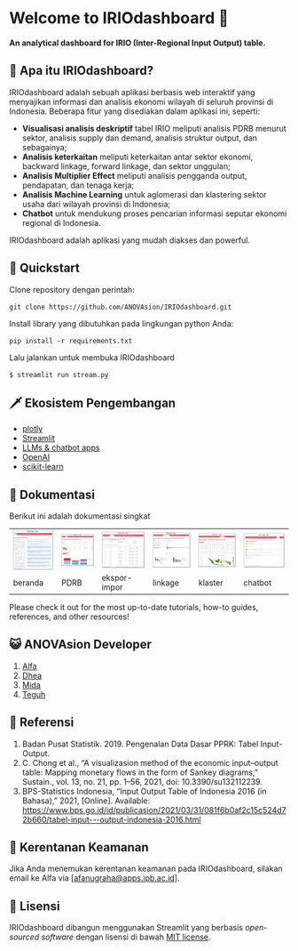 # Welcome to IRIOdashboard 👋

**An analytical dashboard for IRIO (Inter-Regional Input Output) table.**

## 💸 Apa itu IRIOdashboard?

IRIOdashboard adalah sebuah aplikasi berbasis web interaktif yang menyajikan informasi dan analisis ekonomi wilayah di seluruh provinsi di Indonesia. Beberapa fitur yang disediakan dalam aplikasi ini, seperti:

- **Visualisasi analisis deskriptif** tabel IRIO meliputi analisis PDRB menurut sektor, analisis supply dan demand, analisis struktur output, dan sebagainya;
- **Analisis keterkaitan** meliputi keterkaitan antar sektor ekonomi, backward linkage, forward linkage, dan sektor unggulan;
- **Analisis Multiplier Effect** meliputi analisis pengganda output, pendapatan, dan tenaga kerja;
- **Analisis Machine Learning** untuk aglomerasi dan klastering sektor usaha dari wilayah provinsi di Indonesia;
- **Chatbot** untuk mendukung proses pencarian informasi seputar ekonomi regional di Indonesia.

IRIOdashboard adalah aplikasi yang mudah diakses dan powerful.

## 📌 Quickstart

Clone repository dengan perintah:

```
git clone https://github.com/ANOVAsion/IRIOdashboard.git
```

Install library yang dibutuhkan pada lingkungan python Anda:

```
pip install -r requirements.txt
```

Lalu jalankan untuk membuka IRIOdashboard

```
$ streamlit run stream.py
```

## 🗡️ Ekosistem Pengembangan

- [plotly](https://plotly.com/)
- [Streamlit](https://docs.streamlit.io/)
- [LLMs & chatbot apps](https://streamlit.io/gallery?category=llms)
- [OpenAI](https://openai.com/)
- [scikit-learn](https://scikit-learn.org/)

## 📄 Dokumentasi

Berikut ini adalah dokumentasi singkat

<table border="0">
  <tr>
    <td>
      <a target="_blank" href="https://anovasion-irio.streamlit.app">
        <img src="img/apps/home.png" style="max-height:150px; width:auto; display:block;">
      </a>
    </td>
    <td>
      <a target="_blank" href="https://anovasion-irio.streamlit.app">
        <img src="img/apps/pdrb.png" style="max-height:150px; width:auto; display:block;">
      </a>
    </td>
    <td>
      <a target="_blank" href="https://anovasion-irio.streamlit.app">
        <img src="img/apps/eksim.png" style="max-height:150px; width:auto; display:block;">
      </a>
    </td>
    <td>
      <a target="_blank" href="https://anovasion-irio.streamlit.app">
        <img src="img/apps/linkage.png" style="max-height:150px; width:auto; display:block;">
      </a>
    </td>
    <td>
      <a target="_blank" href="https://anovasion-irio.streamlit.app">
        <img src="img/apps/klaster.png" style="max-height:150px; width:auto; display:block;">
      </a>
    </td>
    <td>
      <a target="_blank" href="https://anovasion-irio.streamlit.app">
        <img src="img/apps/chatbot.png" style="max-height:150px; width:auto; display:block;">
      </a>
    </td>
  </tr>
  <tr>
    <td>beranda</td>
    <td>PDRB</td>
    <td>ekspor-impor</td>
    <td>linkage</td>
    <td>klaster</td>
    <td>chatbot</td>
  </tr>
</table>

Please check it out for the most up-to-date tutorials, how-to guides, references, and other resources!

## 😺 ANOVAsion Developer

1. [Alfa](https://github.com/alfanugraha)
2. [Dhea](https://github.com/DheaDewanti)
3. [Mida](https://github.com/nurkhamidah)
4. [Teguh](https://github.com/teguhprasetyo08)

## 📖 Referensi

1. Badan Pusat Statistik. 2019. Pengenalan Data Dasar PPRK: Tabel Input-Output.
2. C. Chong et al., “A visualizasion method of the economic input–output table: Mapping monetary flows in the form of Sankey diagrams,” Sustain., vol. 13, no. 21, pp. 1–56, 2021, doi: 10.3390/su132112239.
3. BPS-Statistics Indonesia, “Input Output Table of Indonesia 2016 (in Bahasa),” 2021, [Online]. Available: https://www.bps.go.id/id/publicasion/2021/03/31/081f6b0af2c15c524d72b660/tabel-input---output-indonesia-2016.html

## 🔐 Kerentanan Keamanan

Jika Anda menemukan kerentanan keamanan pada IRIOdashboard, silakan email ke Alfa via [afanugraha@apps.ipb.ac.id].

## 📄 Lisensi

IRIOdashboard dibangun menggunakan Streamlit yang berbasis _open-sourced software_ dengan lisensi di bawah [MIT license](https://opensource.org/licenses/MIT).
